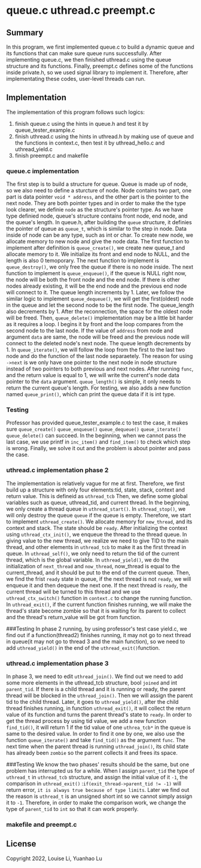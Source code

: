 # queue.c uthread.c preempt.c

## Summary

In this program, we first implemented queue.c to build a dynamic queue and its
functions that can make sure queue runs successfully. After implementing
queue.c, we then finished uthread.c using the queue structure and its functions.
Finally, preempt.c defines some of the functions inside private.h, so we used
signal library to implement it. Therefore, after implementating these codes,
user-level threads can run. 

## Implementation

The implementation of this program follows such logics:

1. finish queue.c using the hints in queue.h and test it by queue_tester_example.c 
2. finish uthread.c using the hints in uthread.h by making use of queue and the
functions in context.c, then test it by uthread_hello.c and uthread_yield.c
3. finish preempt.c and makefile

### queue.c implementation

The first step is to build a structure for queue. Queue is made up of node, so
we also need to define a sturcture of node. Node contains two part, one part
is data pointer `void * address`, and the other part is the pointer to the
next node. They are both pointer types and in order to make the the type look
clearer, we definie `node` as the structure's pointer type. As we have type
definied node, queue's structure contains front node, end node, and the queue's length. In queue.h, after building the `queue` structure, it definies the pointer of queue as `queue_t`, which is similar to the step in node.
Data inside of node can be any type, such as int or char. To create new node,
we allocate memory to new node and give the node data. 
The first function to implement after definition is `queue_create()`, we
create new queue_t and allocate memory to it. We initialize its front and end
node to NULL, and the length is also 0 temoporary. The next function to
implement is `queue_destroy()`, we only free the queue if there is no node inside. 
The next function to implement is `queue_enqueue()`, if the queue is NULL
right now, the node will be both the front node and the end node. If there is
other nodes already existing, it will be the end node and the previous end
node will connect to it. The queue length increments by 1.
Later, we follow the similar logic to implement `queue_dequeue()`, we will get
the first(oldest) node in the queue and let the second node to be the first
node. The queue_length also decrements by 1. After the reconnection, the space
for the oldest node will be freed. 
Then, `queue_delete()` implementation may be a little bit harder as it
requires a loop. I begins it by front and the loop compares from the second
node to the last node. If the value of `address` from node and argument `data`
are same, the node will be freed and the previous node will connect to the
deleted node's next node. The queue length decrements by 1.
In `queue_iterate()`, we will follow the loop from the first to the last two
node and do the function of the last node separaetely. The reason for using
`->next` is we only have one pointer to the next node in node structure
instead of two pointers to both previous and next nodes. After running `func`,
and the return value is equal to 1, we will write the current's node data
pointer to the `data` argument. 
`queue_length()` is simple, it only needs to return the current queue's
length.
For testing, we also adds a new function named `queue_print()`, which can
print the queue data if it is int type.

### Testing
Professor has provided queue_tester_example.c to test the case, it makes sure
`queue_create()` `queue_enqueue()` `queue_dequeue()` `queue_iterate()`
`queue_delete()` can succeed. In the beginning, when we cannot pass the last
case, we use printf in `inc_item()` and `find_item()` to check which step is
wrong. Finally, we solve it out and the problem is about pointer and pass the
case.

### uthread.c implementation phase 2

The implementation is relatively vague for me at first. Therefore, we first
build up a structure with only four elements:tid, state, stack, context and
return value. This is defineid as `uthread_tcb` Then, we define some global 
variables such as queue, uthread_tid, and current thread. In the beginning, we
only create a thread queue in `uthread_start()`. In `uthread_stop()`, we will 
only destroy the queue `queue` if the queue is empty. Therefore, we start to
implement `uthread_create()`. We allocate memory for `new_thread`, and its
context and stack. The state should be `ready`. After initializing the context
using `uthread_ctx_init()`, we enqueue the thread to the thread queue. In
giving value to the new thread, we realize we need to give TID to the main
thread, and other elements in `uthread_tcb` to make it as the first thread in
queue. 
In `uthread_self()`, we only need to return the tid of the current thread, which is the global variable. In `uthread_yield()`, we do the
initialization of `next_thread` and `now_thread`, now_thread is equal to the
current_thread, and it should be put to the end of the current queue. Then, we
find the frist `ready` state in queue, if the next thread is not `ready`, we
will enqueue it and then dequeue the next one. If the next thread is `ready`, the current thread will be turned to this thread and we use
`uthread_ctx_switch()` function in `context.c` to change the running function.
In `uthread_exit()`, if the current function finishes running, we will make
the thread's state become zombie so that it is waiting for its parent to collect and the thread's return_value will be got from function.

###Testing
In phase 2 running, by using professor's test case yield.c, we find out if a function(thread2) finishes running, it may not go to next thread in queue(it may not go to thread 3 and the main function), so we need to add `uthread_yield()` in the end of the `uthread_exit()`function. 

### uthread.c implementation phase 3
In phase 3, we need to edit `uthread_join()`. We find out we need to add some more elements in the uthread_tcb structure, bool `joined` and int `parent_tid`. If there is a child thread and it is running or ready, the parent thread will be blocked in the `uthread_join()`. Then we will assign the parent tid to the child thread. Later, it goes to `uthread_yield()`, after the child thread finishes running, in function `uthread_exit()`,  it will collect the return value of its function and turns the parent thread's state to `ready`. In order to get the thread process by using tid value, we add a new function `find_tid()`, it will return 1 if the tid value of one `uthrea_tcb*` in the queue is same to the desired value. In order to find it one by one, we also use the function `queue_iterate()` and take `find_tid()` as the argument `func`. The next time when the parent thread is running `uthread_join()`, its child state has already been `zombie` so the parrent collects it and frees its space.

###Testing
We know the two phases' results should be the same, but one problem has interrupted us for a while. When I assign `parent_tid` the type of `uthread_t` in `uthread_tcb` structure, and assign the initial value of it `-1`, the comparison in `uthread_exit()` :`if(exit_thread->parent_tid != -1)` will return error, `it is always true because of type limits`. Later we find out the reason is `uthread_t` is an unsigned short int so we cannot simply assign it to `-1`. Therefore, in order to make the comparison work, we change the type of `parent_tid` to `int` so that it can work properly.

### makefile and preempt.c


## License

Copyright 2022, Louise Li, Yuanhao Lu